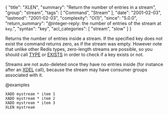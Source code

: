 {
  "title": "XLEN",
  "summary": "Return the number of entries in a stream",
  "group": "stream",
  "tags": [
    "Command",
    "Stream"
  ],
  "date": "2001-02-03",
  "lastmod": "2001-02-03",
  "complexity": "O(1)",
  "since": "5.0.0",
  "return_summary": "@integer-reply: the number of entries of the stream at `key`.",
  "syntax": "key",
  "acl_categories": [
    "stream",
    "slow"
  ]
}

Returns the number of entries inside a stream. If the specified key does not
exist the command returns zero, as if the stream was empty.
However note that unlike other Redis types, zero-length streams are
possible, so you should call [TYPE](/commands/type) or [EXISTS](/commands/exists) in order to check if
a key exists or not.

Streams are not auto-deleted once they have no entries inside (for instance
after an [XDEL](/commands/xdel) call), because the stream may have consumer groups
associated with it.

@examples

```cli
XADD mystream * item 1
XADD mystream * item 2
XADD mystream * item 3
XLEN mystream
```

